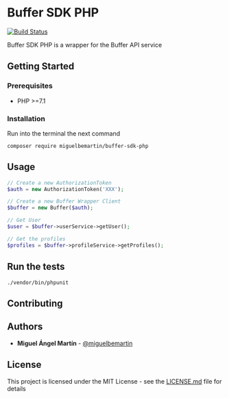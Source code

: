 # Buffer SDK PHP

[![Build Status](https://travis-ci.org/miguelbemartin/buffer-sdk-php.svg?branch=master)](https://travis-ci.org/miguelbemartin/buffer-sdk-php)

Buffer SDK PHP is a wrapper for the Buffer API service


## Getting Started

### Prerequisites
- PHP >=7.1

### Installation
Run into the terminal the next command

```
composer require miguelbemartin/buffer-sdk-php
```

## Usage

```php
// Create a new AuthorizationToken
$auth = new AuthorizationToken('XXX');

// Create a new Buffer Wrapper Client
$buffer = new Buffer($auth);

// Get User
$user = $buffer->userService->getUser();

// Get the profiles
$profiles = $buffer->profileService->getProfiles();
```

## Run the tests

```
./vendor/bin/phpunit
```

## Contributing

## Authors
* **Miguel Ángel Martín** - [@miguelbemartin](https://twitter.com/miguelbemartin)

## License
This project is licensed under the MIT License - see the [LICENSE.md](LICENSE.md) file for details
